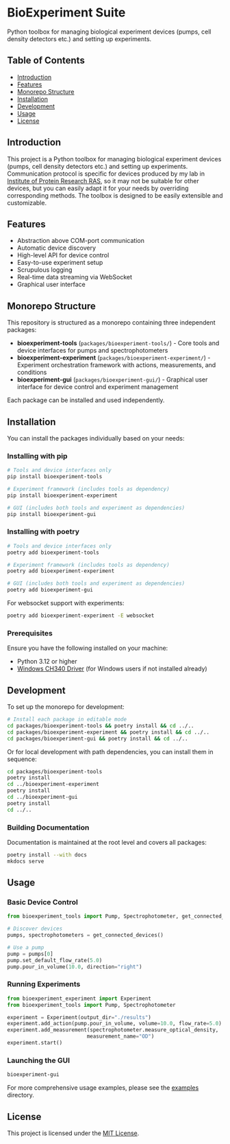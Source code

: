 # BioExperiment Suite

Python toolbox for managing biological experiment devices (pumps, cell density detectors etc.) and setting up experiments.

## Table of Contents

- [Introduction](#introduction)
- [Features](#features)
- [Monorepo Structure](#monorepo-structure)
- [Installation](#installation)
- [Development](#development)
- [Usage](#usage)
- [License](#license)

## Introduction

This project is a Python toolbox for managing biological experiment devices (pumps, cell density detectors etc.) and setting up experiments. Communication protocol is specific for devices produced by my lab in [Institute of Protein Research RAS](https://protres.ru/en), so it may not be suitable for other devices, but you can easily adapt it for your needs by overriding corresponding methods. The toolbox is designed to be easily extensible and customizable.

## Features

- Abstraction above COM-port communication
- Automatic device discovery
- High-level API for device control
- Easy-to-use experiment setup
- Scrupulous logging
- Real-time data streaming via WebSocket
- Graphical user interface

## Monorepo Structure

This repository is structured as a monorepo containing three independent packages:

- **bioexperiment-tools** (`packages/bioexperiment-tools/`) - Core tools and device interfaces for pumps and spectrophotometers
- **bioexperiment-experiment** (`packages/bioexperiment-experiment/`) - Experiment orchestration framework with actions, measurements, and conditions
- **bioexperiment-gui** (`packages/bioexperiment-gui/`) - Graphical user interface for device control and experiment management

Each package can be installed and used independently.

## Installation

You can install the packages individually based on your needs:

### Installing with pip

```sh
# Tools and device interfaces only
pip install bioexperiment-tools

# Experiment framework (includes tools as dependency)
pip install bioexperiment-experiment

# GUI (includes both tools and experiment as dependencies)
pip install bioexperiment-gui
```

### Installing with poetry

```sh
# Tools and device interfaces only
poetry add bioexperiment-tools

# Experiment framework (includes tools as dependency)
poetry add bioexperiment-experiment

# GUI (includes both tools and experiment as dependencies)
poetry add bioexperiment-gui
```

For websocket support with experiments:

```sh
poetry add bioexperiment-experiment -E websocket
```

### Prerequisites

Ensure you have the following installed on your machine:

- Python 3.12 or higher
- [Windows CH340 Driver](https://sparks.gogo.co.nz/ch340.html) (for Windows users if not installed already)

## Development

To set up the monorepo for development:

```sh
# Install each package in editable mode
cd packages/bioexperiment-tools && poetry install && cd ../..
cd packages/bioexperiment-experiment && poetry install && cd ../..
cd packages/bioexperiment-gui && poetry install && cd ../..
```

Or for local development with path dependencies, you can install them in sequence:

```sh
cd packages/bioexperiment-tools
poetry install
cd ../bioexperiment-experiment
poetry install
cd ../bioexperiment-gui
poetry install
cd ../..
```

### Building Documentation

Documentation is maintained at the root level and covers all packages:

```sh
poetry install --with docs
mkdocs serve
```

## Usage

### Basic Device Control

```python
from bioexperiment_tools import Pump, Spectrophotometer, get_connected_devices

# Discover devices
pumps, spectrophotometers = get_connected_devices()

# Use a pump
pump = pumps[0]
pump.set_default_flow_rate(5.0)
pump.pour_in_volume(10.0, direction="right")
```

### Running Experiments

```python
from bioexperiment_experiment import Experiment
from bioexperiment_tools import Pump, Spectrophotometer

experiment = Experiment(output_dir="./results")
experiment.add_action(pump.pour_in_volume, volume=10.0, flow_rate=5.0)
experiment.add_measurement(spectrophotometer.measure_optical_density, 
                          measurement_name="OD")
experiment.start()
```

### Launching the GUI

```sh
bioexperiment-gui
```

For more comprehensive usage examples, please see the [examples](examples) directory.

## License

This project is licensed under the [MIT License](LICENSE).
